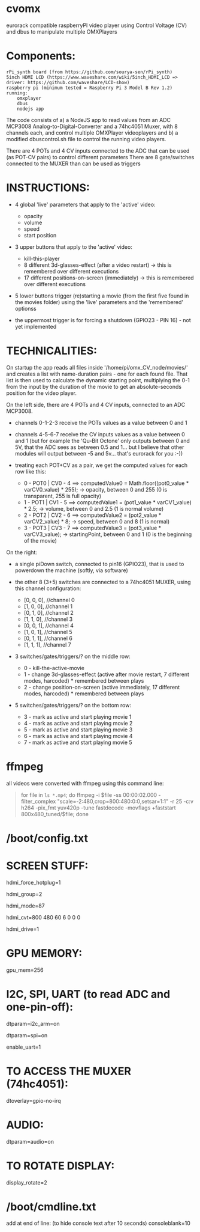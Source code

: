 # cvomx
eurorack compatible raspberryPI video player using Control Voltage (CV) and dbus to manipulate multiple OMXPlayers

# Components:
    rPi_synth board (from https://github.com/sourya-sen/rPi_synth)
    5inch HDMI LCD (https://www.waveshare.com/wiki/5inch_HDMI_LCD => driver: https://github.com/waveshare/LCD-show)
    raspberry pi (minimum tested = Raspberry Pi 3 Model B Rev 1.2) running:
        omxplayer
        dbus
        nodejs app

The code consists of a) a NodeJS app to read values from an ADC MCP3008 Analog-to-Digital-Converter and a 74hc4051 Muxer, with 8 channels each, and control multiple OMXPlayer videoplayers and b) a modified dbuscontrol.sh file to control the running video players.

There are 4 POTs and 4 CV inputs connected to the ADC that can be used (as POT-CV pairs) to control different parameters
There are 8 gate/switches connected to the MUXER than can be used as triggers

# INSTRUCTIONS:
* 4 global 'live' parameters that apply to the 'active' video:
  * opacity
  * volume
  * speed
  * start position

* 3 upper buttons that apply to the 'active' video:
  * kill-this-player
  * 8 different 3d-glasses-effect (after a video restart) -> this is remembered over different executions
  * 17 different positions-on-screen (immediately) -> this is remembered over different executions

* 5 lower buttons trigger (re)starting a movie (from the first five found in the movies folder) using the 'live' parameters and the 'remembered' optionss

* the uppermost trigger is for forcing a shutdown (GPIO23 - PIN 16) - not yet implemented


# TECHNICALITIES:

On startup the app reads all files inside '/home/pi/omx_CV_node/movies/' and creates a list with name-duration pairs - one for each found file. That list is then used to calculate the dynamic starting point, multiplying the 0-1 from the input by the duration of the movie to get an absolute-seconds position for the video player.

On the left side, there are 4 POTs and 4 CV inputs, connected to an ADC MCP3008.
* channels 0-1-2-3 receive the POTs values as a value between 0 and 1
* channels 4-5-6-7 receive the CV inputs values as a value between 0 and 1 (but for example the 'Qu-Bit Octone' only outputs between 0 and 5V, that the ADC sees as between 0.5 and 1... but I believe that other modules will output between -5 and 5v... that's eurorack for you :-))

* treating each POT+CV as a pair, we get the computed values for each row like this:
  * 0 - POT0 | CV0 - 4 ==> computedValue0 = Math.floor((pot0_value * varCV0_value) * 255); -> opacity, between 0 and 255 (0 is transparent, 255 is full opacity)
  * 1 - POT1 | CV1 - 5 ==> computedValue1 = (pot1_value * varCV1_value) * 2.5; -> volume, between 0 and 2.5 (1 is normal volume)
  * 2 - POT2 | CV2 - 6 ==> computedValue2 = (pot2_value * varCV2_value) * 8; -> speed, between 0 and 8 (1 is normal)
  * 3 - POT3 | CV3 - 7 ==> computedValue3 = (pot3_value * varCV3_value); -> startingPoint, between 0 and 1 (0 is the beginning of the movie)

On the right:
* a single piDown switch, connected to pin16 (GPIO23), that is used to powerdown the machine (softly, via software)
* the other 8 (3+5) switches are connected to a 74hc4051 MUXER, using this channel configuration:
  * [0, 0, 0], //channel 0
  * [1, 0, 0], //channel 1
  * [0, 1, 0], //channel 2
  * [1, 1, 0], //channel 3
  * [0, 0, 1], //channel 4
  * [1, 0, 1], //channel 5
  * [0, 1, 1], //channel 6
  * [1, 1, 1], //channel 7

* 3 switches/gates/triggers/? on the middle row:
  * 0 - kill-the-active-movie
  * 1 - change 3d-glasses-effect (active after movie restart, 7 different modes, harcoded) * remembered between plays
  * 2 - change position-on-screen (active immediately, 17 different modes, harcoded) * remembered between plays

* 5 switches/gates/triggers/? on the bottom row:
  * 3 - mark as active and start playing movie 1
  * 4 - mark as active and start playing movie 2
  * 5 - mark as active and start playing movie 3
  * 6 - mark as active and start playing movie 4
  * 7 - mark as active and start playing movie 5

# ffmpeg
all videos were converted with ffmpeg using this command line:

> for file in `ls *.mp4`; do ffmpeg -i $file -ss 00:00:02.000 -filter_complex "scale=-2:480,crop=800:480:0:0,setsar=1:1" -r 25 -c:v h264 -pix_fmt yuv420p -tune fastdecode -movflags +faststart 800x480_tuned/$file; done



# /boot/config.txt
# SCREEN STUFF:
hdmi_force_hotplug=1

hdmi_group=2

hdmi_mode=87

hdmi_cvt=800 480 60 6 0 0 0

hdmi_drive=1


# GPU MEMORY:
gpu_mem=256


# I2C, SPI, UART (to read ADC and one-pin-off):
dtparam=i2c_arm=on

dtparam=spi=on

enable_uart=1


# TO ACCESS THE MUXER (74hc4051):
dtoverlay=gpio-no-irq

# AUDIO:
dtparam=audio=on

# TO ROTATE DISPLAY:
display_rotate=2

# /boot/cmdline.txt
add at end of line: (to hide console text after 10 seconds)
consoleblank=10
